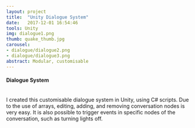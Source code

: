 ```yaml
---
layout: project
title:  "Unity Dialogue System"
date:   2017-12-01 16:54:46
tools: Unity
img: dialogue1.png
thumb: quake_thumb.jpg
carousel:
- dialogue/dialogue2.png
- dialogue/dialogue3.png
abstract: Modular, customisable
---
```

#### Dialogue System
<br>
I created this customisable dialogue system in Unity, using C# scripts. Due to the use of arrays, editing, adding, and removing conversation nodes is very easy.
It is also possible to trigger events in specific nodes of the conversation, such as turning lights off.
